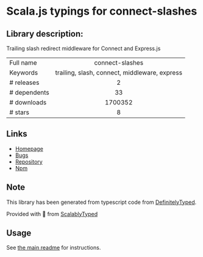 
# Scala.js typings for connect-slashes


## Library description:
Trailing slash redirect middleware for Connect and Express.js

|                    |                 |
| ------------------ | :-------------: |
| Full name          | connect-slashes |
| Keywords           | trailing, slash, connect, middleware, express |
| # releases         | 2 |
| # dependents       | 33 |
| # downloads        | 1700352 |
| # stars            | 8 |

## Links
- [Homepage](https://github.com/avinoamr/connect-slashes#readme)
- [Bugs](https://github.com/avinoamr/connect-slashes/issues)
- [Repository](https://github.com/avinoamr/connect-slashes)
- [Npm](https://www.npmjs.com/package/connect-slashes)
    


## Note
This library has been generated from typescript code from [DefinitelyTyped](https://definitelytyped.org).

Provided with :purple_heart: from [ScalablyTyped](https://github.com/oyvindberg/ScalablyTyped)

## Usage
See [the main readme](../../readme.md) for instructions.



